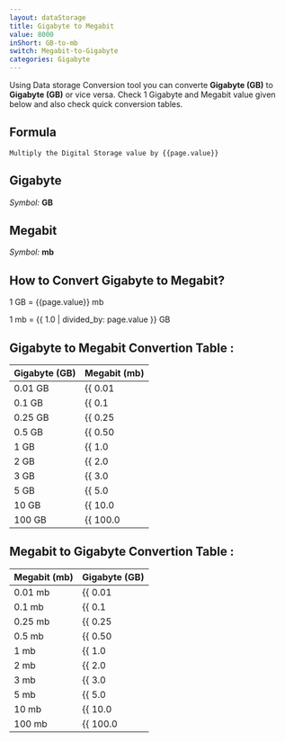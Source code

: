 ```yaml
---
layout: dataStorage
title: Gigabyte to Megabit
value: 8000
inShort: GB-to-mb
switch: Megabit-to-Gigabyte
categories: Gigabyte
---
```


Using Data storage Conversion tool you can converte **Gigabyte (GB)** to **Gigabyte (GB)** or vice versa. Check 1 Gigabyte and Megabit value given below and also check quick conversion tables.

## Formula
`Multiply the Digital Storage value by {{page.value}}`

## Gigabyte
*Symbol:* **GB**

## Megabit
*Symbol:* **mb**

## How to Convert Gigabyte to Megabit?

1 GB = {{page.value}} mb

1 mb = {{ 1.0 | divided_by: page.value }} GB


## Gigabyte to Megabit Convertion Table :

| Gigabyte (GB) | Megabit (mb) |
| ---- | ---- |
| 0.01 GB | {{ 0.01 | times: page.value }} mb |
| 0.1 GB | {{ 0.1 | times: page.value }} mb |
| 0.25 GB | {{ 0.25 | times: page.value }} mb |
| 0.5 GB | {{ 0.50 | times: page.value }} mb |
| 1 GB | {{ 1.0 | times: page.value }} mb |
| 2 GB | {{ 2.0 | times: page.value }} mb |
| 3 GB | {{ 3.0 | times: page.value }} mb |
| 5 GB | {{ 5.0 | times: page.value }} mb |
| 10 GB | {{ 10.0 | times: page.value }} mb |
| 100 GB | {{ 100.0 | times: page.value }} mb |

## Megabit to Gigabyte Convertion Table :

| Megabit (mb) | Gigabyte (GB) |
| ---- | ---- |
| 0.01 mb | {{ 0.01 | divided_by: page.value }} GB |
| 0.1 mb | {{ 0.1 | divided_by: page.value }} GB |
| 0.25 mb | {{ 0.25 | divided_by: page.value }} GB |
| 0.5 mb | {{ 0.50 | divided_by: page.value }} GB |
| 1 mb | {{ 1.0 | divided_by: page.value }} GB |
| 2 mb | {{ 2.0 | divided_by: page.value }} GB |
| 3 mb | {{ 3.0 | divided_by: page.value }} GB |
| 5 mb | {{ 5.0 | divided_by: page.value }} GB |
| 10 mb | {{ 10.0 | divided_by: page.value }} GB |
| 100 mb | {{ 100.0 | divided_by: page.value }} GB |


<script>
document.getElementById('selectInput')[12].selected = true
document.getElementById('selectOutput')[6].selected = true
</script>
